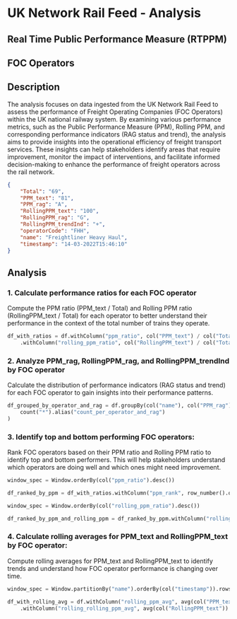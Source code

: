 # UK Network Rail Feed - Analysis 

## Real Time Public Performance Measure (RTPPM)

## FOC Operators

## Description
The analysis focuses on data ingested from the UK Network Rail Feed to assess the performance of Freight Operating Companies (FOC Operators) within the UK national railway system. By examining various performance metrics, such as the Public Performance Measure (PPM), Rolling PPM, and corresponding performance indicators (RAG status and trend), the analysis aims to provide insights into the operational efficiency of freight transport services. These insights can help stakeholders identify areas that require improvement, monitor the impact of interventions, and facilitate informed decision-making to enhance the performance of freight operators across the rail network.

```json
{
    "Total": "69",
    "PPM_text": "81",
    "PPM_rag": "A",
    "RollingPPM_text": "100",
    "RollingPPM_rag": "G",
    "RollingPPM_trendInd": "+",
    "operatorCode": "FHH",
    "name": "Freightliner Heavy Haul",
    "timestamp": "14-03-2022T15:46:10"
}
```

## Analysis

### 1. Calculate performance ratios for each FOC operator
Compute the PPM ratio (PPM_text / Total) and Rolling PPM ratio (RollingPPM_text / Total) for each operator to better understand their performance in the context of the total number of trains they operate.

```python
df_with_ratios = df.withColumn("ppm_ratio", col("PPM_text") / col("Total")) \
    .withColumn("rolling_ppm_ratio", col("RollingPPM_text") / col("Total"))
```

### 2. Analyze PPM_rag, RollingPPM_rag, and RollingPPM_trendInd by FOC operator
Calculate the distribution of performance indicators (RAG status and trend) for each FOC operator to gain insights into their performance patterns.

```python
df_grouped_by_operator_and_rag = df.groupBy(col("name"), col("PPM_rag"), col("RollingPPM_rag"), col("RollingPPM_trendInd")).agg(
    count("*").alias("count_per_operator_and_rag")
)
```

### 3. Identify top and bottom performing FOC operators:
Rank FOC operators based on their PPM ratio and Rolling PPM ratio to identify top and bottom performers. This will help stakeholders understand which operators are doing well and which ones might need improvement.

```python
window_spec = Window.orderBy(col("ppm_ratio").desc())

df_ranked_by_ppm = df_with_ratios.withColumn("ppm_rank", row_number().over(window_spec))

window_spec = Window.orderBy(col("rolling_ppm_ratio").desc())

df_ranked_by_ppm_and_rolling_ppm = df_ranked_by_ppm.withColumn("rolling_ppm_rank", row_number().over(window_spec))
```

### 4. Calculate rolling averages for PPM_text and RollingPPM_text by FOC operator:
Compute rolling averages for PPM_text and RollingPPM_text to identify trends and understand how FOC operator performance is changing over time.

```python
window_spec = Window.partitionBy("name").orderBy(col("timestamp")).rowsBetween(-3, 0)  # Adjust the window size as needed

df_with_rolling_avg = df.withColumn("rolling_ppm_avg", avg(col("PPM_text")).over(window_spec)) \
    .withColumn("rolling_rolling_ppm_avg", avg(col("RollingPPM_text")).over(window_spec))
```